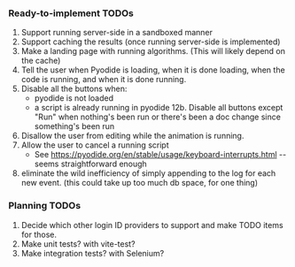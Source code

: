 ### Ready-to-implement TODOs

1. Support running server-side in a sandboxed manner
2. Support caching the results (once running server-side is implemented)
3. Make a landing page with running algorithms.  (This will likely depend on the cache)
4. Tell the user when Pyodide is loading, when it is done loading, when the code is running, and when it is done running.
5. Disable all the buttons when:
   * pyodide is not loaded
   * a script is already running in pyodide
12b. Disable all buttons except "Run" when nothing's been run or there's been a doc change since something's been run
6. Disallow the user from editing while the animation is running.
7. Allow the user to cancel a running script
   * See https://pyodide.org/en/stable/usage/keyboard-interrupts.html -- seems straightforward enough
8. eliminate the wild inefficiency of simply appending to the log for each new event.  (this could take up too much db space, for one thing)

### Planning TODOs
1. Decide which other login ID providers to support and make TODO items for those.
2. Make unit tests?  with vite-test?
3. Make integration tests?  with Selenium?

